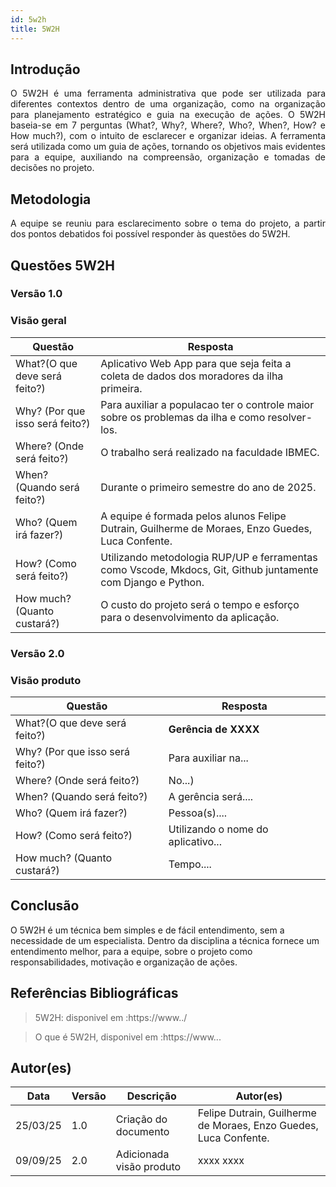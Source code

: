 ```yaml
---
id: 5w2h
title: 5W2H
---
```


## Introdução

<p align = "justify">
    O 5W2H é uma ferramenta administrativa  que pode ser utilizada para diferentes contextos dentro de uma organização, como na organização para planejamento estratégico e guia na execução de ações. O 5W2H baseia-se em 7 perguntas (What?, Why?, Where?, Who?, When?, How? e How much?), com o intuito de esclarecer e organizar ideias. A ferramenta será utilizada como um guia de ações, tornando os objetivos mais evidentes para a equipe, auxiliando na compreensão, organização e tomadas de decisões no projeto.
</p>

## Metodologia

<p align = "justify">
    A equipe se reuniu para esclarecimento sobre o tema do projeto, a partir dos pontos debatidos foi possível responder às questões do 5W2H.  
</p>


## Questões 5W2H

### Versão 1.0

### Visão geral

|Questão|Resposta|
|-------|--------|
|What?(O que deve será feito?)|Aplicativo Web App para que seja feita a coleta de dados dos moradores da ilha primeira. |
|Why? (Por que isso será feito?)|Para auxiliar a populacao ter o controle maior sobre os problemas da ilha e como resolver-los. |
|Where? (Onde será feito?)|O trabalho será realizado na faculdade IBMEC. |
|When? (Quando será feito?)|Durante o primeiro semestre do ano de 2025. |
|Who? (Quem irá fazer?)|A equipe é formada pelos alunos Felipe Dutrain, Guilherme de Moraes, Enzo Guedes, Luca Confente. |
|How? (Como será feito?)|Utilizando metodologia RUP/UP e ferramentas como Vscode, Mkdocs, Git, Github juntamente com Django e Python. |
|How much? (Quanto custará?)|O custo do projeto será o tempo e esforço para o desenvolvimento da aplicação. |


### Versão 2.0

### Visão produto

|Questão|Resposta|
|-------|--------|
|What?(O que deve será feito?)| **Gerência de XXXX**|
|Why? (Por que isso será feito?)| Para auxiliar na...|
|Where? (Onde será feito?)|No...)|
|When? (Quando será feito?)| A gerência será....|
|Who? (Quem irá fazer?)| Pessoa(s)....|
|How? (Como será feito?)| Utilizando o nome do aplicativo... |
|How much? (Quanto custará?)|Tempo....|


## Conclusão

O 5W2H é um técnica bem simples e de fácil entendimento, sem a necessidade de um especialista. Dentro da disciplina a técnica fornece um entendimento melhor, para a equipe, sobre o projeto como responsabilidades, motivação e organização de ações.   
 
 
## Referências Bibliográficas
> 5W2H: disponivel em :https://www../

> O que é 5W2H, disponivel em :https://www...

## Autor(es)
| Data | Versão | Descrição | Autor(es) |
| -- | -- | -- | -- |
| 25/03/25 | 1.0 | Criação do documento |Felipe Dutrain, Guilherme de Moraes, Enzo Guedes, Luca Confente. | 
| 09/09/25 | 2.0 | Adicionada visão produto | xxxx xxxx | 